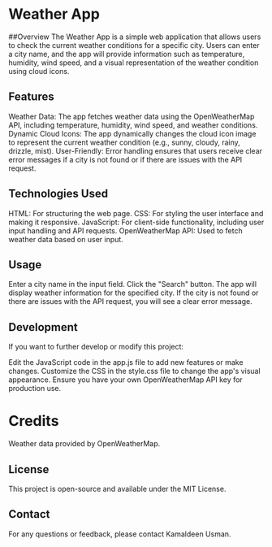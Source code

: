 # Weather App

##Overview
The Weather App is a simple web application that allows users to check the current weather conditions for a specific city. Users can enter a city name, and the app will provide information such as temperature, humidity, wind speed, and a visual representation of the weather condition using cloud icons.

## Features
Weather Data: The app fetches weather data using the OpenWeatherMap API, including temperature, humidity, wind speed, and weather conditions.
Dynamic Cloud Icons: The app dynamically changes the cloud icon image to represent the current weather condition (e.g., sunny, cloudy, rainy, drizzle, mist).
User-Friendly: Error handling ensures that users receive clear error messages if a city is not found or if there are issues with the API request.

## Technologies Used
HTML: For structuring the web page.
CSS: For styling the user interface and making it responsive.
JavaScript: For client-side functionality, including user input handling and API requests.
OpenWeatherMap API: Used to fetch weather data based on user input.

## Usage

Enter a city name in the input field.
Click the "Search" button.
The app will display weather information for the specified city.
If the city is not found or there are issues with the API request, you will see a clear error message.

## Development

If you want to further develop or modify this project:

Edit the JavaScript code in the app.js file to add new features or make changes.
Customize the CSS in the style.css file to change the app's visual appearance.
Ensure you have your own OpenWeatherMap API key for production use.
# Credits
Weather data provided by OpenWeatherMap.

## License
This project is open-source and available under the MIT License.

## Contact

For any questions or feedback, please contact Kamaldeen Usman.
